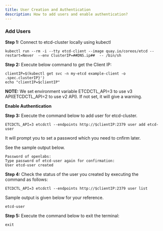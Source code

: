 ```yaml
---
title: User Creation and Authentication 
description: How to add users and enable authentication?
---
```

### Add Users

**Step 1:** Connect to etcd-cluster locally using kubectl

```execute
kubectl run --rm -i --tty etcd-client --image quay.io/coreos/etcd --restart=Never  --env ClusterIP=##DNS.ip##  -- /bin/sh
```

**Step 2:** Execute below command to get the Client IP:

```execute
clientIP=$(kubectl get svc -n my-etcd example-client -o .spec.clusterIP}')
echo "clientIP=$clientIP"
```
**NOTE:** We set environment variable ETCDCTL_API=3 to use v3 API(ETCDCTL_API=2 to use v2 API). If not set, it will give a warning.

**Enable Authentication**

**Step 3:** Execute the command below to add user for etcd-cluster.

```
ETCDCTL_API=3 etcdctl --endpoints http://$clientIP:2379 user add etcd-user
```
It will prompt you to set a password which you need to cnfirm later.

See the sample output below.

```
Password of openlabs:
Type password of etcd-user again for confirmation:
User etcd-user created
```

**Step 4:** Check the status of the user you created by executing the command as follows:

```
ETCDCTL_API=3 etcdctl --endpoints http://$clientIP:2379 user list
```

Sample output is given below for your reference.

```
etcd-user
```

**Step 5:** Execute the command below to exit the terminal:

```execute
exit
```
